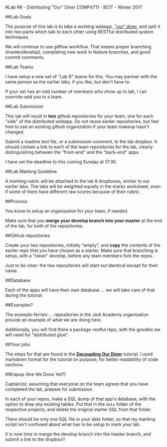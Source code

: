 #Lab #8 - Distributing "Our" Diner
COMP4711 - BCIT - Winter 2017

##Lab Goals

The purpose of this lab is to take a working webapp, ["our" diner](https://github.com/jedi-academy/starter-standalone), and split it into two
parts which talk to each other using RESTful distributed system techniques.

We will continue to use gitflow workflow. That means proper branching (master/develop), 
completing new work in feature branches, and good commit comments.

##Lab Teams

I have setup
a new set of "Lab 8" teams for this. You may partner with the
same person as the earlier labs, if you like, but don't have to.

If your set has an odd number of members who show up to lab, I can override-add
you to a team. 

##Lab Submission

This lab will result in **two** github repositories for your team, one 
for each "side" of the distributed webapp. Do not reuse earlier repositories, but feel free to use an
existing github organization if your team makeup hasn't changed.

Submit a readme *text* file, or a submission comment, to the lab dropbox. 
It should contain a link to each of the team repositories for the lab,
clearly distinguishing between the "front-end" and the "back-end" apps.

I have set the deadline to this coming Sunday at 17:30.

##Lab Marking Guideline

A marking rubric will be attached to the lab 8 dropboxes, similar to our
earlier labs. The labs will be weighted equally in the marks worksheet,
even if some of them have different raw scores because of their rubric.

##Process

You know to setup an organization for your team, if needed.

Make sure that you **merge your develop branch into your master** at the end of the lab,
for both of the repositories.

##Github repositories

Create your two repositories, initially "empty", and **copy** the contents of the earlier
repo that you have chosen as a starter. Make sure that branching is setup,
with a "clean" *develop*, before any team members fork the repos.

Just to be clear: the two repositories will start out identical except for their name.

##Database

Each of the apps will have their own database ... we will take care of that during 
the tutorial.

##Examples?

The example-ferries-... repositories in the Jedi Academy organization provide
an example of what we are doing here.

Additionally, you will find there a package-restful repo, with the goodies we
will need for "distributed glue".

##Your jobs

The steps for that are found in the **[Decoupling Our Diner](/display/tutorial/tut-adv02)**
tutorial.
I used markdown format for the tutorial on purpose, for better readability of code sections.

#Wrapup (Are We Done Yet?)

<div class="alert alert-info">
Captain(s): assuming that everyone on the team agrees that
you have completed the lab, prepare for submission.

In each of your repos, make a SQL dump of that app's database, with the option to drop any existing
tables. Put that in the <code>data</code> folder of the respective projects, 
and delete the original starter SQL from that folder.

There should be only one SQL file in your data folder,
so that my marking script isn't confused about what has to be
setup to mark your lab.

It is now time
to merge the develop branch into the master branch,
and submit a link to the dropbox!!
</div>


